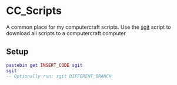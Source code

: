 # CC_Scripts

A common place for my computercraft scripts. Use the [sgit](sgit.lua) script to download all scripts to a computercraft computer

<!-- TODO: Upload sgit to pastebin when stable and insert code here -->
## Setup
```lua
pastebin get INSERT_CODE sgit
sgit
-- Optionally run: sgit DIFFERENT_BRANCH
```